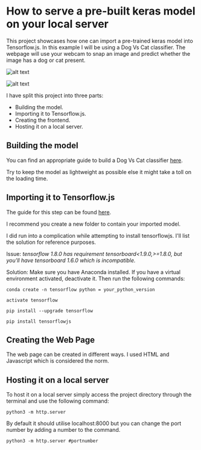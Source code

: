 # How to serve a pre-built keras model on your local server

This project showcases how one can import a pre-trained keras model into Tensorflow.js. In this example I will be using a Dog Vs Cat classifier. The webpage will use your webcam to snap an image and predict whether the image has a dog or cat present.

![alt text](https://user-images.githubusercontent.com/28598769/83793337-05d20800-a6ba-11ea-8371-89dbb097418d.png)

![alt text](https://user-images.githubusercontent.com/28598769/83793452-2dc16b80-a6ba-11ea-8383-0147f210c7d6.png)

 I have split this project into three parts:


- Building the model.
- Importing it to Tensorflow.js.
- Creating the frontend.
- Hosting it on a local server.


## Building the model
 
You can find an appropriate guide to build a Dog Vs Cat classifier [here](https://www.kaggle.com/c/dogs-vs-cats/notebooks).


Try to keep the model as lightweight as possible else it might take a toll on the loading time.

## Importing it to Tensorflow.js

The guide for this step can be found [here](https://www.tensorflow.org/js/tutorials/conversion/import_keras).

I recommend you create a new folder to contain your imported model.

I did run into a complication while attempting to install tensorflowjs. I'll list the solution for reference purposes.


Issue: _tensorflow 1.8.0 has requirement tensorboard<1.9.0,>=1.8.0, but you'll have tensorboard 1.6.0 which is incompatible._


Solution: Make sure you have Anaconda installed. If you have a virtual environment activated, deactivate it. Then run the following commands:

`conda create -n tensorflow python = your_python_version`

`activate tensorflow`

`pip install --upgrade tensorflow`

`pip install tensorflowjs`

## Creating the Web Page

The web page can be created in different ways. I used HTML and Javascript which is considered the norm.

## Hosting it on a local server

To host it on a local server simply access the project directory through the terminal and use the following command: 

`python3 -m http.server`

By default it should utilise localhost:8000 but you can change the port number by adding a number to the command.

`python3 -m http.server #portnumber`